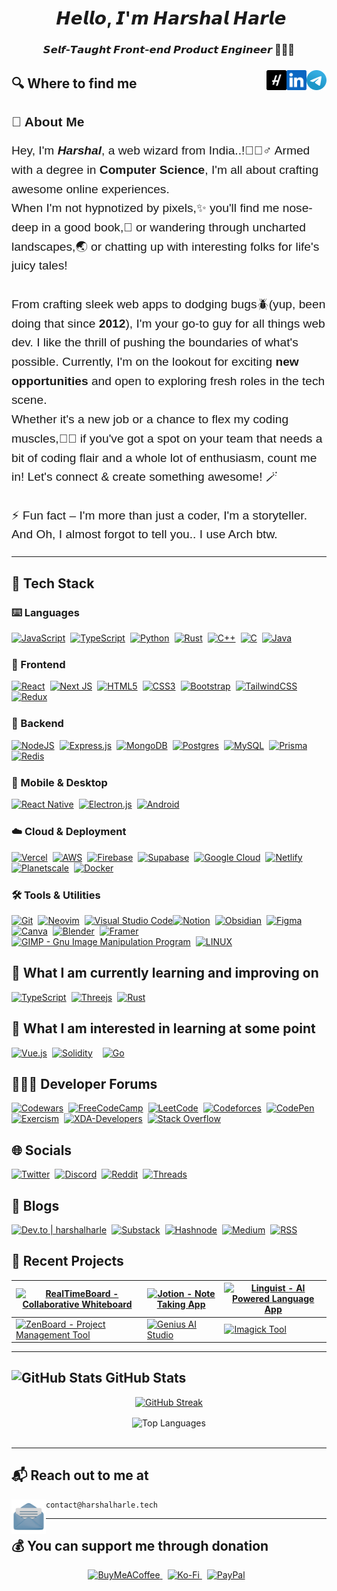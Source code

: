 <h1 align="center">
<img src="https://user-images.githubusercontent.com/1303154/88677602-1635ba80-d120-11ea-84d8-d263ba5fc3c0.gif" width="30px" alt="">  𝙃𝙚𝙡𝙡𝙤, 𝙄'𝙢 𝙃𝙖𝙧𝙨𝙝𝙖𝙡 𝙃𝙖𝙧𝙡𝙚
</h1>
<h3 align="center">
𝙎𝙚𝙡𝙛-𝙏𝙖𝙪𝙜𝙝𝙩 𝙁𝙧𝙤𝙣𝙩-𝙚𝙣𝙙 𝙋𝙧𝙤𝙙𝙪𝙘𝙩 𝙀𝙣𝙜𝙞𝙣𝙚𝙚𝙧 🧑🏻‍💻
</h3>

###

<a href="https://t.me/HarshalHarle" target="_blank" rel="noopener noreferrer">
    <img title='Use for Direct Messages' align="right" height="32" alt="Mail" src="assets/icons/telegram.png" />
</a>
<a href="https://www.linkedin.com/in/harshalharle" target="_blank" rel="noopener noreferrer">
    <img title='View Professional Journey' align="right" height="32" alt="LinkedIn" src="assets/icons/linkedin.png" />
</a>
<a href="https://www.harshalharle.tech" target="_blank" rel="noopener noreferrer">
    <img title='www.harshalharle.tech' align="right" height="32" alt="Harshal Harle" src="assets/icons/H.png"/>
</a>

<h2>🔍  Where to find me</h2>

<div style="font-family: 'Arial', sans-serif;">

  <h2 style="margin-bottom: 1rem;"> 🚀 About Me </h2>

  <p style="font-size: 1.2rem; line-height: 1.6;">
    Hey, I'm <em><strong>Harshal</strong></em>, a web wizard from India..!🧙🏼‍♂️ Armed with a degree in <strong>Computer Science</strong>, I'm all about crafting awesome online experiences.
    <br>
    When I'm not hypnotized by pixels,✨ you'll find me nose-deep in a good book,📖 or wandering through uncharted landscapes,🌏 or chatting up with interesting folks for life's juicy tales!
    <br><br>
    From crafting sleek web apps to dodging bugs🪲(yup, been doing that since <strong>2012</strong>), I'm your go-to guy for all things web dev. I like the thrill of pushing the boundaries of what's possible. Currently, I'm on the lookout for exciting <strong>new opportunities</strong> and open to exploring fresh roles in the tech scene.
    <br>
    Whether it's a new job or a chance to flex my coding muscles,💪🏻 if you've got a spot on your team that needs a bit of coding flair and a whole lot of enthusiasm, count me in! Let's connect & create something awesome! 🪄
    <br><br>
    ⚡ Fun fact – I'm more than just a coder, I'm a storyteller. And Oh, I almost forgot to tell you.. I use Arch btw.
  </p>
</div>
<hr>

<h2>🧰 Tech Stack </h2>
<h3>⌨️ Languages </h3>
    <div style="display: flex; flex-wrap: wrap; margin-bottom: 1.5rem;">
        <a href="https://developer.mozilla.org/en-US/docs/Web/JavaScript" target="_blank" rel="noopener noreferrer" style="margin-right: 0.5rem;">
            <img src="https://img.shields.io/badge/-Javascript-F7DF1E?logo=javascript&logoColor=fff" alt="JavaScript" height="28rem">
        </a>
        <a href="https://www.typescriptlang.org" target="_blank" rel="noopener noreferrer" style="margin-right: 0.5rem;">
            <img src="https://img.shields.io/badge/-Typescript-3178C6?logo=typescript&logoColor=white" alt="TypeScript" height="28rem">
        </a>
        <a href="https://www.python.org" target="_blank" rel="noopener noreferrer" style="margin-right: 0.5rem;">
            <img src="https://img.shields.io/badge/-Python-306998?logo=python&logoColor=FFD43B" alt="Python" height="28rem">
        </a>
        <a href="https://www.rust-lang.org/" target="_blank" rel="noopener noreferrer" style="margin-right: 0.5rem;">
        <img src="https://img.shields.io/badge/-Rust-E57324?logo=rust&logoColor=black" alt="Rust" height="28rem">
        </a>
        <a href="https://www.cplusplus.com" target="_blank" rel="noopener noreferrer" style="margin-right: 0.5rem;">
            <img src="https://img.shields.io/badge/-C++-00599C?logo=c%2B%2B&logoColor=white" alt="C++" height="28rem">
        </a>
        <a href="https://www.cprogramming.com" target="_blank" rel="noopener noreferrer" style="margin-right: 0.5rem;">
            <img src="https://img.shields.io/badge/-C-A8B9CC?logo=c&logoColor=white" alt="C" height="28rem">
        </a>
        <a href="https://www.java.com" target="_blank" rel="noopener noreferrer" style="margin-right: 0.5rem;">
            <img src="https://img.shields.io/badge/-Java-007396?logo=java&logoColor=E76F00" alt="Java" height="28rem">
        </a> 
    </div>

<h3>🎨 Frontend </h3>
<div style="display: flex; flex-wrap: wrap; margin-bottom: 1.5rem;">
    <a href="https://react.dev" target="_blank" rel="noopener noreferrer" style="margin-right: 0.5rem;">
        <img src="https://img.shields.io/badge/-React-20232A?logo=react&logoColor=61DAFB" alt="React" height="28rem">
    </a>
    <a href="https://nextjs.org" target="_blank" rel="noopener noreferrer" style="margin-right: 0.5rem;">
        <img src="https://img.shields.io/badge/-Next_JS-black?logo=next.js&logoColor=white" alt="Next JS" height="28rem">
    </a>
    <a href="https://developer.mozilla.org/en-US/docs/Web/Guide/HTML/HTML5" target="_blank" rel="noopener noreferrer" style="margin-right: 0.5rem;">
        <img src="https://img.shields.io/badge/-HTML5-E34F26?logo=html5&logoColor=white" alt="HTML5" height="28rem">
    </a>
    <a href="https://developer.mozilla.org/en-US/docs/Web/CSS" target="_blank" rel="noopener noreferrer" style="margin-right: 0.5rem;">
        <img src="https://img.shields.io/badge/-CSS3-1572B6?logo=css3&logoColor=white" alt="CSS3" height="28rem">
    </a>
    <a href="https://getbootstrap.com" target="_blank" rel="noopener noreferrer" style="margin-right: 0.5rem;">
        <img src="https://img.shields.io/badge/-Bootstrap-6e2bf1?logo=bootstrap&logoColor=white" alt="Bootstrap" height="28rem">
    </a>
    <a href="https://tailwindcss.com" target="_blank" rel="noopener noreferrer" style="margin-right: 0.5rem;">
        <img src="https://img.shields.io/badge/-TailwindCSS-0b1121?logo=tailwind-css&logoColor=38bdf8" alt="TailwindCSS" height="28rem">
    </a>
    <a href="https://redux.js.org" target="_blank" rel="noopener noreferrer">
        <img src="https://img.shields.io/badge/-Redux-764ABC?logo=redux&logoColor=white" alt="Redux" height="28rem">
    </a>
</div>

<h3>🐧 Backend </h3>
<div style="display: flex; flex-wrap: wrap; margin-bottom: 1.5rem;">
    <a href="https://nodejs.org" target="_blank" rel="noopener noreferrer" style="margin-right: 0.5rem;">
        <img src="https://img.shields.io/badge/Node.js-339933?logo=node.js&logoColor=white" alt="NodeJS" height="28rem">
    </a>
    <a href="https://expressjs.com" target="_blank" rel="noopener noreferrer" style="margin-right: 0.5rem;">
        <img src="https://img.shields.io/badge/-Express.js-black?logo=express&logoColor=white" alt="Express.js" height="28rem">
    </a>
    <a href="https://www.mongodb.com" target="_blank" rel="noopener noreferrer" style="margin-right: 0.5rem;">
        <img src="https://img.shields.io/badge/-MongoDB-47A248?logo=mongodb&logoColor=white" alt="MongoDB" height="28rem">
    </a>
    <a href="https://www.postgresql.org" target="_blank" rel="noopener noreferrer" style="margin-right: 0.5rem;">
        <img src="https://img.shields.io/badge/-Postgres-0064A5?logo=postgresql&logoColor=white" alt="Postgres" height="28rem">
    </a>
    <a href="https://www.mysql.com" target="_blank" rel="noopener noreferrer" style="margin-right: 0.5rem;">
        <img src="https://img.shields.io/badge/-MySQL-00758f?logo=mysql&logoColor=white" alt="MySQL" height="28rem">
    </a>
    <a href="https://www.prisma.io" target="_blank" rel="noopener noreferrer" style="margin-right: 0.5rem;">
        <img src="https://img.shields.io/badge/Prisma-070811?logo=Prisma&logoColor=white" alt="Prisma" height="28rem">
    </a>
    <a href="https://redis.io" target="_blank" rel="noopener noreferrer">
        <img src="https://img.shields.io/badge/-Redis-D82C20?logo=redis&logoColor=white" alt="Redis" height="28rem">
    </a>
</div>

<h3>📱 Mobile & Desktop </h3>
<div style="display: flex; flex-wrap: wrap; margin-bottom: 1.5rem;">
    <a href="https://reactnative.dev" target="_blank" rel="noopener noreferrer" style="margin-right: 0.5rem;">
        <img src="https://img.shields.io/badge/-React_Native-20232A?logo=react&logoColor=61DAFB" alt="React Native" height="28rem">
    </a>
    <a href="https://www.electronjs.org" target="_blank" rel="noopener noreferrer" style="margin-right: 0.5rem;">
        <img src="https://img.shields.io/badge/-Electron.js-47848F?logo=electron&logoColor=white" alt="Electron.js" height="28rem">
    </a>
    <a href="https://developer.android.com" target="_blank" rel="noopener noreferrer" style="margin-right: 0.5rem;">
        <img src="https://img.shields.io/badge/-Android-3DDC84?logo=android&logoColor=white" alt="Android" height="28rem">
    </a>
</div>

<h3>☁️ Cloud & Deployment </h3>
<div style="display: flex; flex-wrap: wrap; margin-bottom: 1.5rem;">
    <a href="https://vercel.com" target="_blank" rel="noopener noreferrer" style="margin-right: 0.5rem;">
        <img src="https://img.shields.io/badge/-Vercel-black?logo=vercel&logoColor=white" alt="Vercel" height="28rem">
    </a>
    <a href="https://aws.amazon.com" target="_blank" rel="noopener noreferrer" style="margin-right: 0.5rem;">
        <img src="https://img.shields.io/badge/-AWS-232F3E?logo=amazon-aws&logoColor=FF9900" alt="AWS" height="28rem">
    </a>
    <a href="https://firebase.google.com" target="_blank" rel="noopener noreferrer" style="margin-right: 0.5rem;">
        <img src="https://img.shields.io/badge/-Firebase-039BE5?logo=firebase&logoColor=FFCA28" alt="Firebase" height="28rem">
    </a>
    <a href="https://supabase.com" target="_blank" rel="noopener noreferrer" style="margin-right: 0.5rem;">
        <img src="https://img.shields.io/badge/Supabase-black?logo=supabase&logoColor=3ECF8E" alt="Supabase" height="28rem">
    </a>
    <a href="https://cloud.google.com" target="_blank" rel="noopener noreferrer" style="margin-right: 0.5rem;">
        <img src="https://img.shields.io/badge/-Google_Cloud-4285F4?logo=google-cloud&logoColor=white" alt="Google Cloud" height="28rem">
    </a>
    <a href="https://www.netlify.com" target="_blank" rel="noopener noreferrer">
        <img src="https://img.shields.io/badge/-Netlify-00C7B7?logo=netlify&logoColor=white" alt="Netlify" height="28rem">
    </a>
    <a href="https://planetscale.com" target="_blank" rel="noopener noreferrer" style="margin-right: 0.5rem;">
        <img src="https://img.shields.io/badge/PlanetScale-black?logo=planetscale&logoColor=white" alt="Planetscale" height="28rem">
    </a>
    <a href="https://www.docker.com" target="_blank" rel="noopener noreferrer" style="margin-right: 0.5rem;">
        <img src="https://img.shields.io/badge/Docker-%230599dd?logo=docker&logoColor=ebeef0" alt="Docker" height="28rem">
    </a>
</div>

<h3>🛠️ Tools & Utilities </h3>
<div style="display: flex; flex-wrap: wrap; margin-bottom: 1.5rem;">
    <a href="https://git-scm.com" target="_blank" rel="noopener noreferrer" style="margin-right: 0.5rem;">
        <img src="https://img.shields.io/badge/-Git-F05032?logo=git&logoColor=white" alt="Git" height="28rem">
    </a>
    <a href="https://neovim.io" target="_blank" rel="noopener noreferrer" style="margin-right: 0.5rem;">
        <img src="https://img.shields.io/badge/NeoVim-%2357A143?&logo=neovim&logoColor=white" alt="Neovim" height="28rem">
    </a>
    <a href="https://code.visualstudio.com/insiders" target="_blank" rel="noopener noreferrer">
        <img src="https://img.shields.io/badge/-VS_Code_Insiders-282C34?logo=visual-studio-code&logoColor=24bfa5" alt="Visual Studio Code" height="28rem">
    </a>
    <a href="https://www.notion.so" target="_blank" rel="noopener noreferrer" style="margin-right: 0.5rem;">
        <img src="https://img.shields.io/badge/-Notion-black?logo=notion&logoColor=white" alt="Notion" height="28rem">
    </a>
    <a href="https://obsidian.md" target="_blank" rel="noopener noreferrer" style="margin-right: 0.5rem;">
        <img src="https://img.shields.io/badge/-Obsidian-black?logo=obsidian&logoColor=826ed9" alt="Obsidian" height="28rem">
    </a>
    <a href="https://www.figma.com" target="_blank" rel="noopener noreferrer" style="margin-right: 0.5rem;">
        <img src="https://img.shields.io/badge/-Figma-F24E1E?logo=figma&logoColor=white" alt="Figma" height="28rem">
    </a>
    <a href="https://www.canva.com" target="_blank" rel="noopener noreferrer" style="margin-right: 0.5rem;">
        <img src="https://img.shields.io/badge/Canva-%232f7ede?logo=Canva&logoColor=white" alt="Canva" height="28rem">
    </a>
    <a href="https://www.blender.org" target="_blank" rel="noopener noreferrer" style="margin-right: 0.5rem;">
      <img src="https://img.shields.io/badge/Blender-%23F5792A?logo=blender&logoColor=white" alt="Blender" height="28rem">
    </a>
    <a href="https://www.framer.com" target="_blank" rel="noopener noreferrer" style="margin-right: 0.5rem;">
      <img src="https://img.shields.io/badge/Framer-black?logo=framer&logoColor=00a6ff" alt="Framer" height="28rem">
    </a>
    <a href="https://www.gimp.org" target="_blank" rel="noopener noreferrer" style="margin-right: 0.5rem;">
      <img src="https://img.shields.io/badge/GIMP-CCCCCC?logo=gimp&logoColor=534d3d" alt="GIMP - Gnu Image Manipulation Program" height="28rem">
    </a>
    <a href="https://www.linux.org" target="_blank" rel="noopener noreferrer" style="margin-right: 0.5rem;">
        <img title='It does infinite loops in 5 seconds' src="https://img.shields.io/badge/-Linux-55a7cc?logo=linux&logoColor=13466b" alt="LINUX" height="28rem">
    </a>
</div>

<h2>📖 What I am currently learning and improving on </h2>
<div style="display: flex; flex-wrap: wrap; margin-bottom: 1.5rem;">
    <a href="https://www.typescriptlang.org" target="_blank" rel="noopener noreferrer" style="margin-right: 0.5rem;">
        <img src="https://img.shields.io/badge/-Typescript-3178C6?logo=typescript&logoColor=white" alt="TypeScript" height="28rem">
    </a>
    <a href="https://threejs.org" target="_blank" rel="noopener noreferrer" style="margin-right: 0.5rem;">
      <img src="https://img.shields.io/badge/Three.js-black?logo=three.js&logoColor=white" alt="Threejs" height="28rem">
    </a>
    <a href="https://www.rust-lang.org/" target="_blank" rel="noopener noreferrer" style="margin-right: 0.5rem;">
    <img src="https://img.shields.io/badge/-Rust-E57324?logo=rust&logoColor=black" alt="Rust" height="28rem">
    </a>
</div>

<h2>🔭 What I am interested in learning at some point </h2>
<div style="display: flex; flex-wrap: wrap; margin-bottom: 1.5rem;">
    <a href="https://vuejs.org" target="_blank" rel="noopener noreferrer" style="margin-right: 0.5rem;">
        <img src="https://img.shields.io/badge/Vue-%2335495e.svg?logo=vuedotjs&logoColor=%234FC08D" alt="Vue.js" height="28rem">
    </a>
    <a href="https://soliditylang.org/" target="_blank" rel="noopener noreferrer" style="margin-right: 0.5rem;">
        <img src="https://img.shields.io/badge/Solidity-2b247c.svg?logo=solidity&logoColor=white" alt="Solidity" height="28rem" style="margin-right: 0.5rem;">
    </a>
    <a href="https://golang.org" target="_blank" rel="noopener noreferrer" style="margin-right: 0.5rem;">
    <img src="https://img.shields.io/badge/Go-%2300ADD8?logo=go&logoColor=white" alt="Go" height="28rem">
    </a>
</div>

<h2>🧑🏻‍💻 Developer Forums </h2>
<div style="display: flex; flex-wrap: wrap; margin-bottom: 1.5rem;">
    <a href="https://www.codewars.com/users/HarshalHarle" target="_blank" rel="noopener noreferrer" style="margin-right: 0.5rem;">
        <img src="https://img.shields.io/badge/Codewars-B1361E?logo=codewars&logoColor=black" alt="Codewars" height="28rem">
    </a>
    <a href="https://www.freecodecamp.org/harshal_harle" target="_blank" rel="noopener noreferrer" style="margin-right: 0.5rem;">
        <img src="https://img.shields.io/badge/Freecodecamp-%23123.svg?&logo=freecodecamp&logoColor=green" alt="FreeCodeCamp" height="28rem">
    </a>
    <a href="https://leetcode.com/HarshalHarle" target="_blank" rel="noopener noreferrer" style="margin-right: 0.5rem;">
        <img src="https://img.shields.io/badge/LeetCode-282C34?logo=LeetCode&logoColor=#d16c06" alt="LeetCode" height="28rem">
    </a>
    <a href="https://codeforces.com/profile/Harshal_Harle" target="_blank" rel="noopener noreferrer" style="margin-right: 0.5rem;">
        <img src="https://img.shields.io/badge/Codeforces-445f9d?logo=Codeforces&logoColor=white" alt="Codeforces" height="28rem">
    </a>
    <a href="https://codepen.io/HarshalHarle" target="_blank" rel="noopener noreferrer" style="margin-right: 0.5rem;">
        <img src="https://img.shields.io/badge/Codepen-black?logo=codepen&logoColor=white" alt="CodePen" height="28rem">
    </a>
    <a href="https://exercism.org/profiles/HarshalHarle" target="_blank" rel="noopener noreferrer" style="margin-right: 0.5rem;">
        <img src="https://img.shields.io/badge/Exercism-009CAB?logo=exercism&logoColor=white" alt="Exercism" height="28rem">
    </a>
    <a href="https://www.xda-developers.com" target="_blank" rel="noopener noreferrer" style="margin-right: 0.5rem;">
        <img src="https://img.shields.io/badge/XDA--Developers-%232daae9?logo=XDA-Developers&logoColor=e43f64" alt="XDA-Developers" height="28rem">
    </a>
    <a href="https://stackoverflow.com/users/9130194/harshalharle" target="_blank" rel="noopener noreferrer" style="margin-right: 0.5rem;">
        <img src="https://img.shields.io/badge/-Stackoverflow-FE7A16?logo=stack-overflow&logoColor=white" alt="Stack Overflow" height="28rem">
    </a>
</div>

<h2>🌐 Socials </h2>
<div style="display: flex; flex-wrap: wrap; margin-bottom: 1.5rem;">
    <a href="https://twitter.com/HarshalHarle" target="_blank" rel="noopener noreferrer" style="margin-right: 0.5rem;">
        <img src="https://img.shields.io/badge/Twitter-black?logo=X&logoColor=white" alt="Twitter" height="28rem">
    </a>
    <a href="https://discord.com/users/harshalharle" target="_blank" rel="noopener noreferrer" style="margin-right: 0.5rem;">
        <img src="https://img.shields.io/badge/Discord-%235865F2?logo=discord&logoColor=white" alt="Discord" height="28rem">
    </a>
    <a href="https://www.reddit.com/user/HarshalHarle" target="_blank" rel="noopener noreferrer" style="margin-right: 0.5rem;">
        <img src="https://img.shields.io/badge/Reddit-FF4500?logo=reddit&logoColor=white" alt="Reddit" height="28rem">
    </a>
    <a href="https://threads.net/harshalharle.tech" target="_blank" rel="noopener noreferrer" style="margin-right: 0.5rem;">
        <img src="https://img.shields.io/badge/Threads-black?logo=Threads&logoColor=white" alt="Threads" height="28rem">
    </a>
</div>

<h2>📝 Blogs </h2>
<div style="display: flex; flex-wrap: wrap; margin-bottom: 1.5rem;">
    <a href="https://dev.to/harshalharle" target="_blank" rel="noopener noreferrer" style="margin-right: 0.5rem;">
        <img src="https://img.shields.io/badge/Dev.to-0A0A0A?logo=dev.to&logoColor=white" alt="Dev.to | harshalharle" height="28rem">
    </a>
    <a href="https://harshalharle.substack.com" target="_blank" rel="noopener noreferrer" style="margin-right: 0.5rem;">
        <img src="https://img.shields.io/badge/Substack-%23006f5c.svg?logo=substack&logoColor=FF6719" alt="Substack" height="28rem">
    </a>
    <a href="https://hashnode.com/@harshalharle" target="_blank" rel="noopener noreferrer" style="margin-right: 0.5rem;">
        <img src="https://img.shields.io/badge/Hashnode-2962FF?logo=hashnode&logoColor=white" alt="Hashnode" height="28rem">
    </a>
    <a href="https://medium.com/@HarshalHarle" target="_blank" rel="noopener noreferrer" style="margin-right: 0.5rem;">
        <img src="https://img.shields.io/badge/Medium-12100E?logo=medium&logoColor=white" alt="Medium" height="28rem">
    </a>
    <a href="https://www.harshalharle.tech/feed/" target="_blank" rel="noopener noreferrer" style="margin-right: 0.5rem;">
        <img src="https://img.shields.io/badge/RSS-F88900?logo=rss&logoColor=white" alt="RSS" height="28rem">
    </a>
</div>

<h2>📂 Recent Projects </h2>

| [![RealTimeBoard - Collaborative Whiteboard](https://svg.bookmark.style/api?url=https://realtimeboard.vercel.app)](https://realtimeboard.vercel.app) | [![Jotion - Note Taking App](https://svg.bookmark.style/api?url=https://jotion.vercel.app)](https://jotion.vercel.app) | [![Linguist - AI Powered Language App](https://svg.bookmark.style/api?url=https://linguist.vercel.app)](https://linguist.vercel.app) |
|---|---|---|
| [![ZenBoard - Project Management Tool](https://svg.bookmark.style/api?url=https://zenboard.vercel.app)](https://zenboard.vercel.app) | [![Genius AI Studio](https://svg.bookmark.style/api?url=https://genius-studio.vercel.app)](https://genius-studio.vercel.app) | [![Imagick Tool](https://svg.bookmark.style/api?url=https://imagick.vercel.app)](https://imagick.vercel.app) |

<hr>

<h2>
    <img src="https://i.pinimg.com/originals/65/c4/f4/65c4f452571be1261e9c623f7da488ac.gif" alt="GitHub Stats" style="width: 2rem;">
    GitHub Stats
</h2>
<div  align="center">
    <div style="margin-bottom: 1rem;">
        <a href="https://streak-stats.demolab.com?user=HarshalHarle&theme=transparent&border_radius=30&fire=FF4500&border=EB5454&ring=006AFF&stroke=BF616A&sideNums=80a1d4&currStreakNum=a6d9ff&dates=049167&currStreakLabel=c6ffbb&sideLabels=ffcdfd">
            <img src="https://streak-stats.demolab.com?user=HarshalHarle&theme=transparent&border_radius=30&fire=FF4500&border=EB5454&ring=006AFF&stroke=BF616A&sideNums=80a1d4&currStreakNum=a6d9ff&dates=049167&currStreakLabel=c6ffbb&sideLabels=ffcdfd" alt="GitHub Streak">
        </a>
    </div>
    <div  align="center">
        <a>
            <img src="https://gstat.vercel.app/api/top-langs/?username=HarshalHarle&theme=chartreuse-dark&hide_border=false&include_all_commits=false&count_private=true&layout=compact" alt="Top Languages">
        </a>
    </div>
    <div  align="center">
        <a>
            <img src="https://visitcount.itsvg.in/api?id=HarshalHarle&label=Guests%20Visited&icon=8&color=7&pretty=true" alt="">
        </a>
    </div>
</div>

<hr>
<h2>📬 Reach out to me at</h2>
<a title='Open Default Mail Client App' href="mailto:contact@harshalharle.tech">
    <img height="55" align="left" clear="right" alt="Mail" src="assets/icons/mail.png" />
</a>

```
contact@harshalharle.tech
```
<hr>
 <h2>💰 You can support me through donation</h2>
 <div  align="center">
<a href="https://buymeacoffee.com/harshalharle"  target="_blank" rel="noopener noreferrer" style="margin-right: 0.5rem;">
    <img src="https://img.shields.io/badge/Buy%20Me%20a%20Coffee-ffdd00?logo=buy-me-a-coffee&logoColor=black" alt="BuyMeACoffee" height="28rem">
</a>
<a href="https://ko-fi.com/harshalharle"  target="_blank" rel="noopener noreferrer" style="margin-right: 0.5rem;">
    <img src="https://img.shields.io/badge/Buy%20Me%20a%20Chai-F16061?logo=ko-fi&logoColor=white" alt="Ko-Fi" height="28rem">
</a>
<a href="https://paypal.me/harshalharle"  target="_blank" rel="noopener noreferrer" style="margin-right: 0.5rem;">
    <img src="https://img.shields.io/badge/PayPal-00457C?logo=paypal&logoColor=white" alt="PayPal" height="28rem">
</a>
</div>

